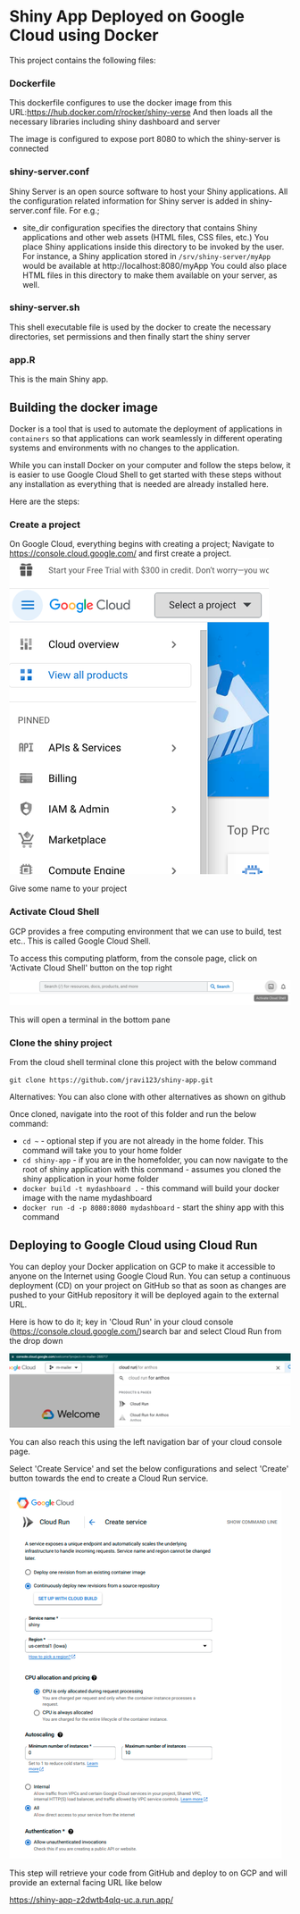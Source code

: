 # Shiny App Deployed on Google Cloud using Docker

This project contains the following files:

 ### Dockerfile
 This dockerfile configures to use the docker image from this URL:https://hub.docker.com/r/rocker/shiny-verse
 And then loads all the necessary libraries including shiny dashboard and server

 The image is configured to expose port 8080 to which the shiny-server is connected

 ### shiny-server.conf

Shiny Server is an open source software to host your Shiny applications. All the configuration related information for Shiny server is added in shiny-server.conf file. For e.g.;

* site_dir configuration specifies the directory that contains Shiny applications and other web assets (HTML files, CSS files, etc.)
You place Shiny applications inside this directory to be invoked by the user. For instance, a Shiny application stored in 
`/srv/shiny-server/myApp` would be available at http://localhost:8080/myApp 
You could also place HTML files in this directory to make them available on your server, as well.

### shiny-server.sh
This shell executable file is used by the docker to create the necessary directories, set permissions and then finally start the shiny server

### app.R

This is the main Shiny app. 

## Building the docker image
Docker is a tool that is used to automate the deployment of applications in `containers` so that applications can work seamlessly in different operating systems and environments with no changes to the application.

While you can install Docker on your computer and follow the steps below, it is easier to use Google Cloud Shell to get started with these steps without any installation as everything that is needed are already installed here. 

Here are the steps:

### Create a project

On Google Cloud, everything begins with creating a project;
Navigate to https://console.cloud.google.com/ and first create a project. 
<img src='img/project-select.png' />

Give some name to your project 

### Activate Cloud Shell

GCP provides a free computing environment that we can use to build, test etc.. This is called Google Cloud Shell. 

To access this computing platform, from the console page, click on 'Activate Cloud Shell' button on the top right

<img src='img/cloud-shell.png' />

This will open a terminal in the bottom pane

### Clone the shiny project

From the cloud shell terminal clone this project with the below command

`git clone https://github.com/jravi123/shiny-app.git`

Alternatives: You can also clone with other alternatives as shown on github

Once cloned, navigate into the root of this folder and run the below command:

* `cd ~` - optional step if you are not already in the home folder. This command will take you to your home folder
* `cd shiny-app` - if you are in the homefolder, you can now navigate to the root of shiny application with this command - assumes you cloned the shiny application in your home folder
* `docker build -t mydashboard .` - this command will build your docker image with the name mydashboard
* `docker run -d -p 8080:8080 mydashboard` - start the shiny app with this command

## Deploying to Google Cloud using Cloud Run

You can deploy your Docker application on GCP to make it accessible to anyone on the Internet using Google Cloud Run. You can setup a continuous deployment (CD) on your project on GitHub so that as soon as changes are pushed to your GitHub repository it will be deployed again to the external URL.

Here is how to do it; key in 'Cloud Run' in your cloud console (https://console.cloud.google.com/)search bar and select Cloud Run from the drop down

<img src='img/cloud-run.png' />

You can also reach this using the left navigation bar of your cloud console page.

Select 'Create Service' and set the below configurations and select 'Create' button towards the end to create a Cloud Run service.

<img src='img/deploy.png' />

This step will retrieve your code from GitHub and deploy to on GCP and will provide an external facing URL like below

https://shiny-app-z2dwtb4qlq-uc.a.run.app/

